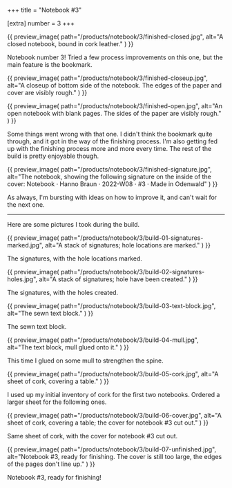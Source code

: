 +++
title = "Notebook #3"

[extra]
number = 3
+++

{{
    preview_image(
        path="/products/notebook/3/finished-closed.jpg",
        alt="A closed notebook, bound in cork leather."
    )
}}

Notebook number 3! Tried a few process improvements on this one, but the main feature is the bookmark.

{{
    preview_image(
        path="/products/notebook/3/finished-closeup.jpg",
        alt="A closeup of bottom side of the notebook. The edges of the paper and cover are visibly rough."
    )
}}

{{
    preview_image(
        path="/products/notebook/3/finished-open.jpg",
        alt="An open notebook with blank pages. The sides of the paper are visibly rough."
    )
}}

Some things went wrong with that one. I didn't think the bookmark quite through, and it got in the way of the finishing process. I'm also getting fed up with the finishing process more and more every time. The rest of the build is pretty enjoyable though.

{{
    preview_image(
        path="/products/notebook/3/finished-signature.jpg",
        alt="The notebook, showing the following signature on the inside of the cover: Notebook · Hanno Braun · 2022-W08 · #3 · Made in Odenwald"
    )
}}

As always, I'm bursting with ideas on how to improve it, and can't wait for the next one.

---

Here are some pictures I took during the build.



{{
    preview_image(
        path="/products/notebook/3/build-01-signatures-marked.jpg",
        alt="A stack of signatures; hole locations are marked."
    )
}}

The signatures, with the hole locations marked.


{{
    preview_image(
        path="/products/notebook/3/build-02-signatures-holes.jpg",
        alt="A stack of signatures; hole have been created."
    )
}}

The signatures, with the holes created.


{{
    preview_image(
        path="/products/notebook/3/build-03-text-block.jpg",
        alt="The sewn text block."
    )
}}

The sewn text block.


{{
    preview_image(
        path="/products/notebook/3/build-04-mull.jpg",
        alt="The text block, mull glued onto it."
    )
}}

This time I glued on some mull to strengthen the spine.


{{
    preview_image(
        path="/products/notebook/3/build-05-cork.jpg",
        alt="A sheet of cork, covering a table."
    )
}}

I used up my initial inventory of cork for the first two notebooks. Ordered a larger sheet for the following ones.


{{
    preview_image(
        path="/products/notebook/3/build-06-cover.jpg",
        alt="A sheet of cork, covering a table; the cover for notebook #3 cut out."
    )
}}

Same sheet of cork, with the cover for notebook #3 cut out.


{{
    preview_image(
        path="/products/notebook/3/build-07-unfinished.jpg",
        alt="Notebook #3, ready for finishing. The cover is still too large, the edges of the pages don't line up."
    )
}}

Notebook #3, ready for finishing!
